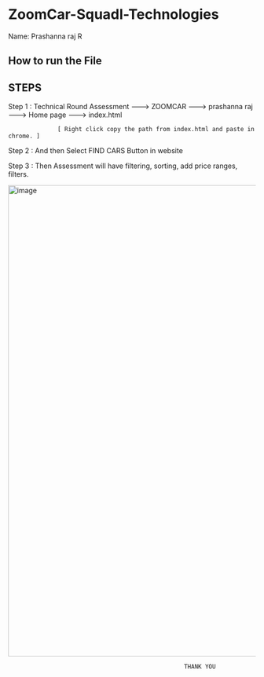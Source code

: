 # ZoomCar-Squadl-Technologies

Name: Prashanna raj R

How to run the File 
-------------------

STEPS
------

Step 1 : Technical Round Assessment ---> ZOOMCAR ---> prashanna raj ---> Home page ---> index.html

                  [ Right click copy the path from index.html and paste in chrome. ]

Step 2 : And then Select FIND CARS Button in website

Step 3 : Then Assessment will have filtering, sorting, add price ranges, filters.

<img width="960" alt="image" src="https://github.com/rprashanna/ZoomCar-Squadl-Technologies/assets/113758431/143120c7-4bdf-491b-aee7-c2acd67c1f12">



                                                      THANK YOU
